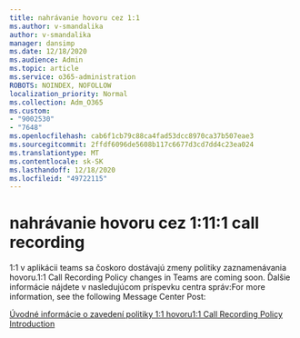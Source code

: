 ```yaml
---
title: nahrávanie hovoru cez 1:1
ms.author: v-smandalika
author: v-smandalika
manager: dansimp
ms.date: 12/18/2020
ms.audience: Admin
ms.topic: article
ms.service: o365-administration
ROBOTS: NOINDEX, NOFOLLOW
localization_priority: Normal
ms.collection: Adm_O365
ms.custom:
- "9002530"
- "7648"
ms.openlocfilehash: cab6f1cb79c88ca4fad53dcc8970ca37b507eae3
ms.sourcegitcommit: 2ffdf6096de5608b117c6677d3cd7dd4c23ea024
ms.translationtype: MT
ms.contentlocale: sk-SK
ms.lasthandoff: 12/18/2020
ms.locfileid: "49722115"
---
```

# <a name="11-call-recording"></a><span data-ttu-id="36062-102">nahrávanie hovoru cez 1:1</span><span class="sxs-lookup"><span data-stu-id="36062-102">1:1 call recording</span></span>

<span data-ttu-id="36062-103">1:1 v aplikácii teams sa čoskoro dostávajú zmeny politiky zaznamenávania hovoru.</span><span class="sxs-lookup"><span data-stu-id="36062-103">1:1 Call Recording Policy changes in Teams are coming soon.</span></span> <span data-ttu-id="36062-104">Ďalšie informácie nájdete v nasledujúcom príspevku centra správ:</span><span class="sxs-lookup"><span data-stu-id="36062-104">For more information, see the following Message Center Post:</span></span>

[<span data-ttu-id="36062-105">Úvodné informácie o zavedení politiky 1:1 hovoru</span><span class="sxs-lookup"><span data-stu-id="36062-105">1:1 Call Recording Policy Introduction</span></span>](https://admin.microsoft.com/AdminPortal/Home)
